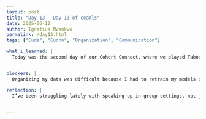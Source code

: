 ```yaml
---
layout: post
title: "Day 13 – Day 13 of ceamls"
date: 2025-06-12
author: Ignatius Nwankwo
permalink: /day13.html
tags: ["Cuda", "Cudnn", "Organization", "Communication"]

what_i_learned: |
  Today was the second day of our Cohort Connect, where we played Taboo, which helped us practice our communication and listening skills. Afterwards we played Genga, where we had to be very meticulous and methodical as to which block we had to remove and where to stack them to prevent the tower from falling on our turn. Afterwards I tried downloading CUDA and cudnn to help leverage my GPU for running the models locally, but it requires me to move certain files around, like .dlls, that I didn't feel comfortable moving at the moment, so in the meantime, I’ll just continue using my CPU for now, which is good enough. My lab partner helped me to download python and jupyter notebook on my work PC so I could run it locally there, which helped a whole lot. One of my lab partners showed me similar results she got while running EfficientNet so at least I know I’m not alone. I later commenced rerunning mobilenetV2 and efficientnetV2B0.


blockers: |
  Organizing my data was difficult because I had to retrain my models over and over which was time consuming and made me lose track of some results.

reflection: |
  I’ve been struggling lately with speaking up in group settings, not just in my lab but as a cohort as a whole. I tend to keep my thoughts and questions to myself because I’m afraid of saying something dumb, or coming off as pretentious, but honestly it becomes isolating. I’m still learning how to be more confident in my abilities, speak up more and share my thoughts and knowledge with others without guilt or shame. Even if I end up being wrong, at least I’ll know we're on the same page and I’m contributing in some way.


---
```

